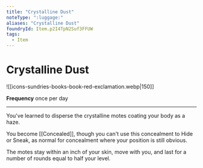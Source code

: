 ```yaml
---
title: "Crystalline Dust"
noteType: ":luggage:"
aliases: "Crystalline Dust"
foundryId: Item.p2I4TpN2Suf3FFUW
tags:
  - Item
---
```


# Crystalline Dust
![[icons-sundries-books-book-red-exclamation.webp|150]]

**Frequency** once per day

* * *

You've learned to disperse the crystalline motes coating your body as a haze.

You become [[Concealed]], though you can't use this concealment to Hide or Sneak, as normal for concealment where your position is still obvious.

The motes stay within an inch of your skin, move with you, and last for a number of rounds equal to half your level.
